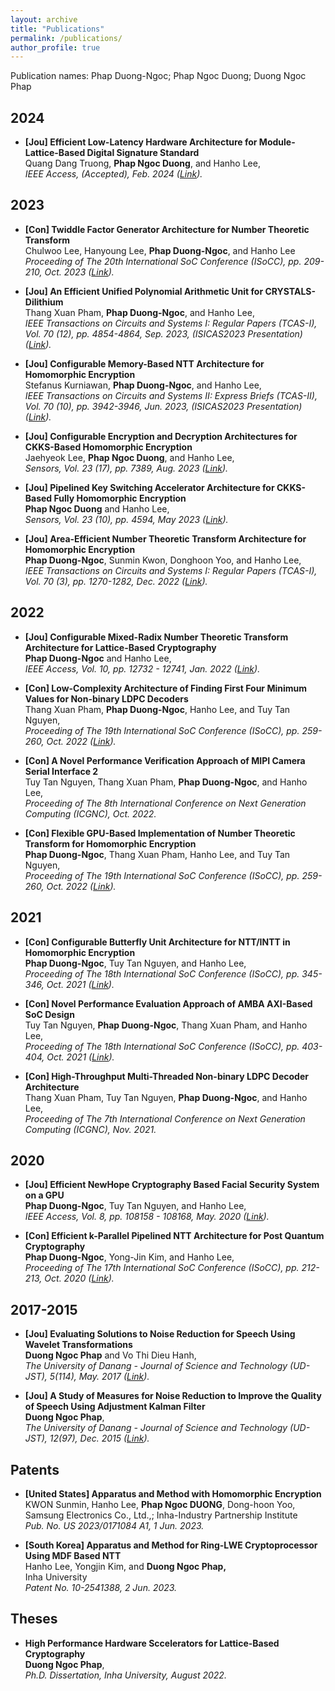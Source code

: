 ```yaml
---
layout: archive
title: "Publications"
permalink: /publications/
author_profile: true
---
```


Publication names: Phap Duong-Ngoc; Phap Ngoc Duong; Duong Ngoc Phap

## 2024

* **[Jou] Efficient Low-Latency Hardware Architecture for Module-Lattice-Based Digital Signature Standard**  
  Quang Dang Truong, **Phap Ngoc Duong**, and Hanho Lee,  
  *IEEE Access, (Accepted), Feb. 2024 (<a href="https://ieeexplore.ieee.org/document/10445248">Link</a>).*

## 2023

* **[Con] Twiddle Factor Generator Architecture for Number Theoretic Transform**  
  Chulwoo Lee, Hanyoung Lee, **Phap Duong-Ngoc**, and Hanho Lee  
  *Proceeding of The 20th International SoC Conference (ISoCC), pp. 209-210, Oct. 2023 (<a href="https://ieeexplore.ieee.org/abstract/document/10396598">Link</a>).*

* **[Jou] An Efficient Unified Polynomial Arithmetic Unit for CRYSTALS-Dilithium**  
  Thang Xuan Pham, **Phap Duong-Ngoc**, and Hanho Lee,  
  *IEEE Transactions on Circuits and Systems I: Regular Papers (TCAS-I), Vol. 70 (12), pp. 4854-4864, Sep. 2023, (ISICAS2023 Presentation) (<a href="https://ieeexplore.ieee.org/abstract/document/10266817">Link</a>).*

* **[Jou] Configurable Memory-Based NTT Architecture for Homomorphic Encryption**  
  Stefanus Kurniawan, **Phap Duong-Ngoc**, and Hanho Lee,  
  *IEEE Transactions on Circuits and Systems II: Express Briefs (TCAS-II), Vol. 70 (10), pp. 3942-3946, Jun. 2023, (ISICAS2023 Presentation) (<a href="https://ieeexplore.ieee.org/document/10163901">Link</a>).*

* **[Jou] Configurable Encryption and Decryption Architectures for CKKS-Based Homomorphic Encryption**  
  Jaehyeok Lee, **Phap Ngoc Duong**, and Hanho Lee,  
  *Sensors, Vol. 23 (17), pp. 7389, Aug. 2023 (<a href="https://www.mdpi.com/1424-8220/23/17/7389">Link</a>).*

* **[Jou] Pipelined Key Switching Accelerator Architecture for CKKS-Based Fully Homomorphic Encryption**  
  **Phap Ngoc Duong** and Hanho Lee,  
  *Sensors, Vol. 23 (10), pp. 4594, May 2023 (<a href="https://www.mdpi.com/1424-8220/23/10/4594">Link</a>).*

* **[Jou] Area-Efficient Number Theoretic Transform Architecture for Homomorphic Encryption**  
  **Phap Duong-Ngoc**, Sunmin Kwon, Donghoon Yoo, and Hanho Lee,  
  *IEEE Transactions on Circuits and Systems I: Regular Papers (TCAS-I), Vol. 70 (3), pp. 1270-1282, Dec. 2022 (<a href="https://ieeexplore.ieee.org/document/9976314">Link</a>).*

## 2022  

* **[Jou] Configurable Mixed-Radix Number Theoretic Transform Architecture for Lattice-Based Cryptography**  
  **Phap Duong-Ngoc** and Hanho Lee,  
  *IEEE Access, Vol. 10, pp. 12732 - 12741, Jan. 2022 (<a href="https://ieeexplore.ieee.org/document/9690849">Link</a>).*

* **[Con] Low-Complexity Architecture of Finding First Four Minimum Values for Non-binary LDPC Decoders**  
  Thang Xuan Pham, **Phap Duong-Ngoc**, Hanho Lee, and Tuy Tan Nguyen,  
  *Proceeding of The 19th International SoC Conference (ISoCC), pp. 259-260, Oct. 2022 (<a href="https://ieeexplore.ieee.org/abstract/document/10031266">Link</a>).*

* **[Con] A Novel Performance Verification Approach of MIPI Camera Serial Interface 2**  
  Tuy Tan Nguyen, Thang Xuan Pham, **Phap Duong-Ngoc**, and Hanho Lee,  
  *Proceeding of The 8th International Conference on Next Generation Computing (ICGNC), Oct. 2022.*

* **[Con] Flexible GPU-Based Implementation of Number Theoretic Transform for Homomorphic Encryption**  
  **Phap Duong-Ngoc**, Thang Xuan Pham, Hanho Lee, and Tuy Tan Nguyen,  
  *Proceeding of The 19th International SoC Conference (ISoCC), pp. 259-260, Oct. 2022 (<a href="https://ieeexplore.ieee.org/document/10031464">Link</a>).*

## 2021

* **[Con] Configurable Butterfly Unit Architecture for NTT/INTT in Homomorphic Encryption**  
  **Phap Duong-Ngoc**, Tuy Tan Nguyen, and Hanho Lee,  
  *Proceeding of The 18th International SoC Conference (ISoCC), pp. 345-346, Oct. 2021 (<a href="https://ieeexplore.ieee.org/document/9614034">Link</a>).*

* **[Con] Novel Performance Evaluation Approach of AMBA AXI-Based SoC Design**  
  Tuy Tan Nguyen, **Phap Duong-Ngoc**, Thang Xuan Pham, and Hanho Lee,  
  *Proceeding of The 18th International SoC Conference (ISoCC), pp. 403-404, Oct. 2021 (<a href="https://ieeexplore.ieee.org/document/9613920">Link</a>).*
 
* **[Con] High-Throughput Multi-Threaded Non-binary LDPC Decoder Architecture**  
  Thang Xuan Pham, Tuy Tan Nguyen, **Phap Duong-Ngoc**, and Hanho Lee,  
  *Proceeding of The 7th International Conference on Next Generation Computing (ICGNC), Nov. 2021.*

## 2020

* **[Jou] Efficient NewHope Cryptography Based Facial Security System on a GPU**  
  **Phap Duong-Ngoc**, Tuy Tan Nguyen, and Hanho Lee,  
  *IEEE Access, Vol. 8, pp. 108158 - 108168, May. 2020 (<a href="https://ieeexplore.ieee.org/document/9109278">Link</a>).*

* **[Con] Efficient k-Parallel Pipelined NTT Architecture for Post Quantum Cryptography**  
  **Phap Duong-Ngoc**, Yong-Jin Kim, and Hanho Lee,  
  *Proceeding of The 17th International SoC Conference (ISoCC), pp. 212-213, Oct. 2020 (<a href="https://ieeexplore.ieee.org/document/9332806">Link</a>).*

## 2017-2015

* **[Jou] Evaluating Solutions to Noise Reduction for Speech Using Wavelet Transformations**  
  **Duong Ngoc Phap** and Vo Thi Dieu Hanh,  
  *The University of Danang - Journal of Science and Technology (UD-JST), 5(114), May. 2017 (<a href="https://jst-ud.vn/jst-ud/article/view/3295">Link</a>).*

* **[Jou] A Study of Measures for Noise Reduction to Improve the Quality of Speech Using Adjustment Kalman Filter**  
  **Duong Ngoc Phap**,  
  *The University of Danang - Journal of Science and Technology (UD-JST), 12(97), Dec. 2015 (<a href="https://jst-ud.vn/jst-ud/article/view/3072">Link</a>).*

## Patents

* **[United States] Apparatus and Method with Homomorphic Encryption**  
  KWON Sunmin, Hanho Lee, **Phap Ngoc DUONG**, Dong-hoon Yoo,  
  Samsung Electronics Co., Ltd.,; Inha-Industry Partnership Institute  
  *Pub. No. US 2023/0171084 A1, 1 Jun. 2023.*

* **[South Korea] Apparatus and Method for Ring-LWE Cryptoprocessor Using MDF Based NTT**  
  Hanho Lee, Yongjin Kim, and **Duong Ngoc Phap,**  
  Inha University  
  *Patent No. 10-2541388, 2 Jun. 2023.*

## Theses

* **High Performance Hardware Sccelerators for Lattice-Based Cryptography**  
  **Duong Ngoc Phap**,  
  *Ph.D. Dissertation, Inha University, August 2022.*